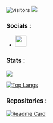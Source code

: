 
![visitors](https://visitor-badge.glitch.me/badge?page_id=${LudovicDEBEVER})
![](https://img.shields.io/badge/<WORD_ON_LEFT>-<WORD_ON_RIGHT>-informational?style=flat&logo=<LOGO_NAME>&logoColor=white&color=2bbc8a)

 ### Socials :

 - [<img src="https://i.imgur.com/EyHOmqX.png" width="30" height="30" top="100" />](https://twitter.com/rl_syx)

### Stats : 
![](https://github-readme-stats.vercel.app/api?username=LudovicDEBEVER&show_icons=true&theme=tokyonight)

[![Top Langs](https://github-readme-stats.vercel.app/api/top-langs/?username=LudovicDEBEVER&theme=tokyonight&layout=default&card_width=500)](https://github.com/LudovicDEBEVER/LudovicDEBEVER)


### Repositories : 

[![Readme Card](https://github-readme-stats.vercel.app/api/pin/?username=LudovicDEBEVER&repo=Weakfish&theme=tokyonight&card_width=400)](https://github.com/LudovicDEBEVER/Weakfish)


